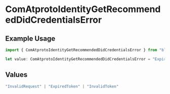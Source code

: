 # ComAtprotoIdentityGetRecommendedDidCredentialsError

## Example Usage

```typescript
import { ComAtprotoIdentityGetRecommendedDidCredentialsError } from "bluesky/models/errors";

let value: ComAtprotoIdentityGetRecommendedDidCredentialsError = "ExpiredToken";
```

## Values

```typescript
"InvalidRequest" | "ExpiredToken" | "InvalidToken"
```